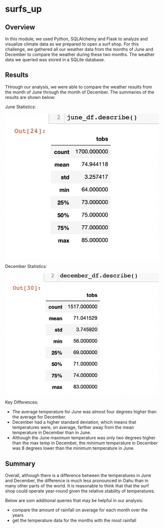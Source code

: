 # surfs_up

## Overview

In this module, we used Python, SQLAlchemy and Flask to analyze and visualize climate data as we prepared to open a surf shop. For this challenge, we gathered all our weather data from the months of June and December to compare the weather during these two months. The weather data we queried was stored in a SQLite database. 

## Results

THrough our analysis, we were able to compare the weather results from the month of June through the month of December. The summaries of the results are shown below: 

June Statistics: 

![June Statistics](/resources/june_df_summary.png)

December Statistics:

![December Statistics](/resources/december_df_summary.png)

Key Differences:
- The average temperature for June was almost four degrees higher than the average for December. 
- December had a higher standard deviation, which means that temperatures were, on average, farther away from the mean temperature in December than in June. 
- Although the June maximum temperature was only two degrees higher than the max temp in December, the minimum temperature in December was 8 degrees lower than the minimum temperature in June. 

## Summary
Overall, although there is a difference between the temperatures in June and December, the difference is much less pronounced in Oahu than in many other parts of the world. It is reasonable to think that that the surf shop could operate year-round given the relative stability of temperatures. 

Below are som additional queries that may be helpful in our analysis: 
- compare the amount of rainfall on average for each month over the years
- get the temperature data for the months with the most rainfall

